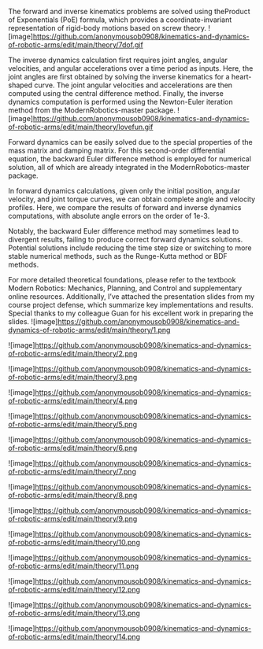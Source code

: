 The forward and inverse kinematics problems are solved using the ​Product of Exponentials (PoE) formula, which provides a coordinate-invariant representation of rigid-body motions based on screw theory.
![image]https://github.com/anonymousob0908/kinematics-and-dynamics-of-robotic-arms/edit/main/theory/7dof.gif

The inverse dynamics calculation first requires joint angles, angular velocities, and angular accelerations over a time period as inputs. Here, the joint angles are first obtained by solving the inverse kinematics for a heart-shaped curve. The joint angular velocities and accelerations are then computed using the central difference method. Finally, the inverse dynamics computation is performed using the Newton-Euler iteration method from the ModernRobotics-master package.
![image]https://github.com/anonymousob0908/kinematics-and-dynamics-of-robotic-arms/edit/main/theory/lovefun.gif

Forward dynamics can be easily solved due to the special properties of the mass matrix and damping matrix. For this second-order differential equation, the backward Euler difference method is employed for numerical solution, all of which are already integrated in the ModernRobotics-master package.

In forward dynamics calculations, given only the initial position, angular velocity, and joint torque curves, we can obtain complete angle and velocity profiles. Here, we compare the results of forward and inverse dynamics computations, with absolute angle errors on the order of 1e-3.

Notably, the backward Euler difference method may sometimes lead to divergent results, failing to produce correct forward dynamics solutions. Potential solutions include reducing the time step size or switching to more stable numerical methods, such as the Runge-Kutta method or BDF methods.

For more detailed theoretical foundations, please refer to the textbook Modern Robotics: Mechanics, Planning, and Control and supplementary online resources. Additionally, I’ve attached the presentation slides from my course project defense, which summarize key implementations and results. Special thanks to my colleague Guan for his excellent work in preparing the slides.
![image]https://github.com/anonymousob0908/kinematics-and-dynamics-of-robotic-arms/edit/main/theory/1.png

![image]https://github.com/anonymousob0908/kinematics-and-dynamics-of-robotic-arms/edit/main/theory/2.png

![image]https://github.com/anonymousob0908/kinematics-and-dynamics-of-robotic-arms/edit/main/theory/3.png

![image]https://github.com/anonymousob0908/kinematics-and-dynamics-of-robotic-arms/edit/main/theory/4.png

![image]https://github.com/anonymousob0908/kinematics-and-dynamics-of-robotic-arms/edit/main/theory/5.png

![image]https://github.com/anonymousob0908/kinematics-and-dynamics-of-robotic-arms/edit/main/theory/6.png

![image]https://github.com/anonymousob0908/kinematics-and-dynamics-of-robotic-arms/edit/main/theory/7.png

![image]https://github.com/anonymousob0908/kinematics-and-dynamics-of-robotic-arms/edit/main/theory/8.png

![image]https://github.com/anonymousob0908/kinematics-and-dynamics-of-robotic-arms/edit/main/theory/9.png

![image]https://github.com/anonymousob0908/kinematics-and-dynamics-of-robotic-arms/edit/main/theory/10.png

![image]https://github.com/anonymousob0908/kinematics-and-dynamics-of-robotic-arms/edit/main/theory/11.png

![image]https://github.com/anonymousob0908/kinematics-and-dynamics-of-robotic-arms/edit/main/theory/12.png

![image]https://github.com/anonymousob0908/kinematics-and-dynamics-of-robotic-arms/edit/main/theory/13.png

![image]https://github.com/anonymousob0908/kinematics-and-dynamics-of-robotic-arms/edit/main/theory/14.png

